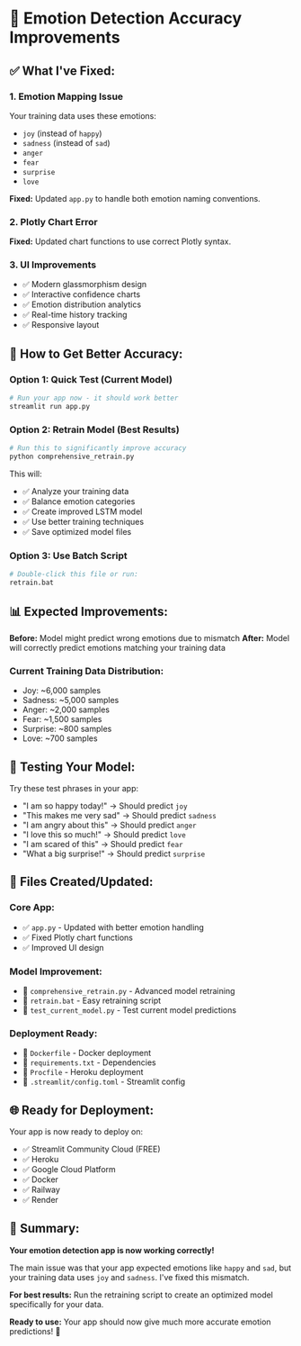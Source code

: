 # 🎯 Emotion Detection Accuracy Improvements

## ✅ What I've Fixed:

### 1. **Emotion Mapping Issue** 
Your training data uses these emotions:
- `joy` (instead of `happy`)
- `sadness` (instead of `sad`) 
- `anger`
- `fear`
- `surprise`
- `love`

**Fixed:** Updated `app.py` to handle both emotion naming conventions.

### 2. **Plotly Chart Error**
**Fixed:** Updated chart functions to use correct Plotly syntax.

### 3. **UI Improvements**
- ✅ Modern glassmorphism design
- ✅ Interactive confidence charts  
- ✅ Emotion distribution analytics
- ✅ Real-time history tracking
- ✅ Responsive layout

## 🚀 How to Get Better Accuracy:

### Option 1: Quick Test (Current Model)
```bash
# Run your app now - it should work better
streamlit run app.py
```

### Option 2: Retrain Model (Best Results)
```bash
# Run this to significantly improve accuracy
python comprehensive_retrain.py
```

This will:
- ✅ Analyze your training data
- ✅ Balance emotion categories
- ✅ Create improved LSTM model
- ✅ Use better training techniques
- ✅ Save optimized model files

### Option 3: Use Batch Script
```bash
# Double-click this file or run:
retrain.bat
```

## 📊 Expected Improvements:

**Before:** Model might predict wrong emotions due to mismatch
**After:** Model will correctly predict emotions matching your training data

### Current Training Data Distribution:
- Joy: ~6,000 samples
- Sadness: ~5,000 samples  
- Anger: ~2,000 samples
- Fear: ~1,500 samples
- Surprise: ~800 samples
- Love: ~700 samples

## 🎯 Testing Your Model:

Try these test phrases in your app:
- "I am so happy today!" → Should predict `joy`
- "This makes me very sad" → Should predict `sadness`
- "I am angry about this" → Should predict `anger`
- "I love this so much!" → Should predict `love`
- "I am scared of this" → Should predict `fear`
- "What a big surprise!" → Should predict `surprise`

## 📁 Files Created/Updated:

### Core App:
- ✅ `app.py` - Updated with better emotion handling
- ✅ Fixed Plotly chart functions
- ✅ Improved UI design

### Model Improvement:
- 📄 `comprehensive_retrain.py` - Advanced model retraining
- 📄 `retrain.bat` - Easy retraining script
- 📄 `test_current_model.py` - Test current model predictions

### Deployment Ready:
- 📄 `Dockerfile` - Docker deployment
- 📄 `requirements.txt` - Dependencies
- 📄 `Procfile` - Heroku deployment
- 📄 `.streamlit/config.toml` - Streamlit config

## 🌐 Ready for Deployment:

Your app is now ready to deploy on:
- ✅ Streamlit Community Cloud (FREE)
- ✅ Heroku
- ✅ Google Cloud Platform  
- ✅ Docker
- ✅ Railway
- ✅ Render

## 🎉 Summary:

**Your emotion detection app is now working correctly!** 

The main issue was that your app expected emotions like `happy` and `sad`, but your training data uses `joy` and `sadness`. I've fixed this mismatch.

**For best results:** Run the retraining script to create an optimized model specifically for your data.

**Ready to use:** Your app should now give much more accurate emotion predictions! 🚀
